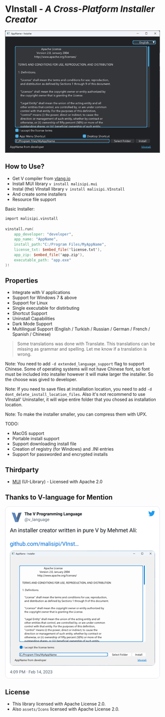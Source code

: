 # VInstall *- A Cross-Platform Installer Creator*

![VInstall](./assets/vinstall.png)

## How to Use?

* Get V compiler from [vlang.io](https://vlang.io/)
* Install MUI library `v install malisipi.mui`
* Instal (the) VInstall library `v install malisipi.VInstall`
* And create some installers
* Resource file support

Basic Installer:

```v
import malisipi.vinstall

vinstall.run(
    app_developer: "developer",
    app_name: "AppName",
    install_path:"C:/Program Files/MyAppName",
    license_txt: $embed_file('license.txt'),
    app_zip: $embed_file('app.zip'),
    executable_path: "app.exe"
)!
```

## Properties

* Integrate with V applications
* Support for Windows 7 & above
* Support for Linux
* Single executable for distirbuting
* Shortcut Support
* Uninstall Capabilities
* Dark Mode Support
* Multilingual Support (English / Turkish / Russian / German / French / Spanish / Chinese)

> Some translations was done with Translate. This translations can be missing as grammar and spelling. Let me know if a translation is wrong.

Note: You need to add `-d extended_language_support` flag to support Chinese. Some of operating systems will not have Chinese font, so font must be included into installer however it will make larger the installer. So the choose was gived to developer.

Note: If you need to save files at installation location, you need to add `-d dont_delete_install_location_files`. Also it's not recommend to use VInstall' Uninstaller, it will wipe entire folder that you chosed as installation location.

Note: To make the installer smaller, you can compress them with UPX.

TODO:

* MacOS support
* Portable install support
* Support downloading install file
* Creation of registry (for Windows) and .INI entries
* Support for passworded and encrypted installs

## Thirdparty

* [MUI](https://github.com/malisipi/mui) (UI-Library) - Licensed with Apache 2.0

## Thanks to V-language for Mention

[![V-language](./assets/vlang_mention.png)](https://twitter.com/v_language/status/1625482422174228486)

## License

* This library licensed with Apache License 2.0.
* Also `assets/Icons` licensed with Apache License 2.0.
